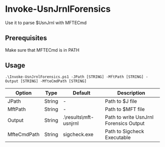 # Invoke-UsnJrnlForensics

Use it to parse $UsnJrnl with MFTECmd  

## Prerequisites

Make sure that MFTECmd is in PATH

## Usage

`.\Invoke-UsnJrnlForensics.ps1 -JPath [STRING] -MftPath [STRING] -Output [STRING] -MfteCmdPath [STRING]`

| Option      | Type   | Default               | Description                            |
| ----------- | ------ | --------------------- | -------------------------------------- |
| JPath       | String | -                     | Path to $J file                        |
| MftPath     | String | -                     | Path to $MFT file                      |
| Output      | String | .\results\mft-usnjrnl | Path to write UsnJrnl Forensics Output |
| MfteCmdPath | String | sigcheck.exe          | Path to Sigcheck Executable            |
